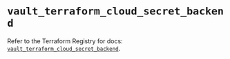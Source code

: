 # `vault_terraform_cloud_secret_backend`

Refer to the Terraform Registry for docs: [`vault_terraform_cloud_secret_backend`](https://registry.terraform.io/providers/hashicorp/vault/5.0.0/docs/resources/terraform_cloud_secret_backend).
